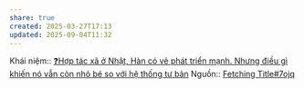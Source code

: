 ```yaml
---
share: true
created: 2025-03-27T17:13
updated: 2025-09-04T11:32
---
```

Khái niệm:: 
[❓Hợp tác xã ở Nhật, Hàn có vẻ phát triển mạnh. Nhưng điều gì khiến nó vẫn còn nhỏ bé so với hệ thống tư bản](./%E2%9D%93H%E1%BB%A3p%20t%C3%A1c%20x%C3%A3%20%E1%BB%9F%20Nh%E1%BA%ADt,%20H%C3%A0n%20c%C3%B3%20v%E1%BA%BB%20ph%C3%A1t%20tri%E1%BB%83n%20m%E1%BA%A1nh.%20Nh%C6%B0ng%20%C4%91i%E1%BB%81u%20g%C3%AC%20khi%E1%BA%BFn%20n%C3%B3%20v%E1%BA%ABn%20c%C3%B2n%20nh%E1%BB%8F%20b%C3%A9%20so%20v%E1%BB%9Bi%20h%E1%BB%87%20th%E1%BB%91ng%20t%C6%B0%20b%E1%BA%A3n.md)
Nguồn:: [Fetching Title#7ojq](https://vcilcommunitymembership.substack.com/p/recap-nep-moi-1-tim-hieu-ve-mo-hinh)